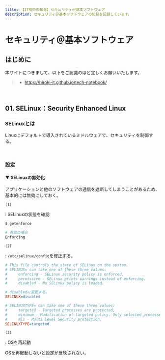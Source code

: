 ```yaml
---
title: 【IT技術の知見】セキュリティ＠基本ソフトウェア
description: セキュリティ＠基本ソフトウェアの知見を記録しています。
---
```


# セキュリティ＠基本ソフトウェア

## はじめに

本サイトにつきまして、以下をご認識のほど宜しくお願いいたします。

> - https://hiroki-it.github.io/tech-notebook/

<br>

## 01. SELinux：Security Enhanced Linux

### SELinuxとは

Linuxにデフォルトで導入されているミドルウェアで、セキュリティを制御する。

<br>

### 設定

#### ▼ SELinuxの無効化

アプリケーションと他のソフトウェアの通信を遮断してしまうことがあるため、基本的には無効にしておく。

`(1)`

: SELinuxの状態を確認

```bash
$ getenforce

# 有効の場合
Enforcing
```

`(2)`

: `/etc/selinux/config`を修正する。

```ini
# This file controls the state of SELinux on the system.
# SELINUX= can take one of these three values:
#     enforcing - SELinux security policy is enforced.
#     permissive - SELinux prints warnings instead of enforcing.
#     disabled - No SELinux policy is loaded.

# disabledに変更する。
SELINUX=disabled

# SELINUXTYPE= can take one of these three values:
#     targeted - Targeted processes are protected,
#     minimum - Modification of targeted policy. Only selected processes are protected.
#     mls - Multi Level Security protection.
SELINUXTYPE=targeted
```

`(3)`

: OSを再起動

OSを再起動しないと設定が反映されない。

<br>
